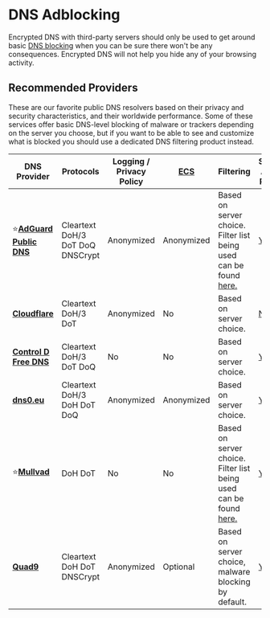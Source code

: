 # DNS Adblocking

Encrypted DNS with third-party servers should only be used to get around basic [DNS blocking](https://en.wikipedia.org/wiki/DNS_blocking) when you can be sure there won't be any consequences. Encrypted DNS will not help you hide any of your browsing activity.

## Recommended Providers

These are our favorite public DNS resolvers based on their privacy and security characteristics, and their worldwide performance. Some of these services offer basic DNS-level blocking of malware or trackers depending on the server you choose, but if you want to be able to see and customize what is blocked you should use a dedicated DNS filtering product instead.

| DNS Provider | Protocols | Logging / Privacy Policy | [ECS](https://www.privacyguides.org/en/advanced/dns-overview/#what-is-edns-client-subnet-ecs) | Filtering | Signed Apple Profile |
|---|---|---|---|---|---|
| ⭐[**AdGuard Public DNS**](https://adguard-dns.io/en/public-dns.html) | Cleartext   DoH/3   DoT   DoQ   DNSCrypt | Anonymized| Anonymized | Based on server choice. Filter list being used can be found [here.](https://github.com/AdguardTeam/AdGuardDNS) | [Yes](https://adguard.com/en/blog/encrypted-dns-ios-14.html) |
| [**Cloudflare**](https://developers.cloudflare.com/1.1.1.1/setup) | Cleartext   DoH/3   DoT | Anonymized | No | Based on server choice. | [No](https://community.cloudflare.com/t/requesting-1-1-1-1-signed-profiles-for-apple/571846) |
| [**Control D Free DNS**](https://controld.com/free-dns) | Cleartext   DoH/3   DoT   DoQ | No | No | Based on server choice. | [Yes](https://docs.controld.com/docs/macos-platform) |
| [**dns0.eu**](https://dns0.eu) | Cleartext   DoH/3   DoH   DoT   DoQ | Anonymized | Anonymized | Based on server choice. | [Yes](https://dns0.eu/zero.dns0.eu.mobileconfig) |
| ⭐[**Mullvad**](https://mullvad.net/en/help/dns-over-https-and-dns-over-tls) | DoH   DoT | No | No | Based on server choice. Filter list being used can be found [here.](https://github.com/mullvad/dns-adblock) | [Yes](https://mullvad.net/en/blog/profiles-to-configure-our-encrypted-dns-on-apple-devices) |
| [**Quad9**](https://quad9.net) | Cleartext   DoH   DoT   DNSCrypt | Anonymized | Optional | Based on server choice, malware blocking by default. | [Yes](https://quad9.net/news/blog/ios-mobile-provisioning-profiles) |